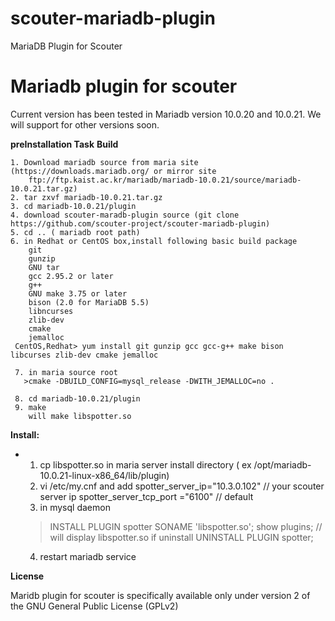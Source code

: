 # scouter-mariadb-plugin
MariaDB Plugin for Scouter


Mariadb plugin for scouter
==============================================
Current version has been tested in Mariadb version 10.0.20 and 10.0.21.
We will support for other versions soon.

**preInstallation Task**
**Build**
    
    1. Download mariadb source from maria site (https://downloads.mariadb.org/ or mirror site 
        ftp://ftp.kaist.ac.kr/mariadb/mariadb-10.0.21/source/mariadb-10.0.21.tar.gz)
    2. tar zxvf mariadb-10.0.21.tar.gz 
    3. cd mariadb-10.0.21/plugin
    4. download scouter-maradb-plugin source (git clone https://github.com/scouter-project/scouter-mariadb-plugin)
    5. cd .. ( mariadb root path)
    6. in Redhat or CentOS box,install following basic build package
        git
        gunzip
        GNU tar
        gcc 2.95.2 or later
        g++
        GNU make 3.75 or later
        bison (2.0 for MariaDB 5.5)
        libncurses
        zlib-dev
        cmake
        jemalloc 
     CentOS,Redhat> yum install git gunzip gcc gcc-g++ make bison libcurses zlib-dev cmake jemalloc 

     7. in maria source root 
       >cmake -DBUILD_CONFIG=mysql_release -DWITH_JEMALLOC=no . 

     8. cd mariadb-10.0.21/plugin
     9. make 
        will make libspotter.so 

     


**Install:**

  * 1. cp libspotter.so  in maria server install directory 
    ( ex /opt/mariadb-10.0.21-linux-x86_64/lib/plugin)
    2. vi /etc/my.cnf
     and add 
     spotter_server_ip="10.3.0.102"    // your scouter server ip 
     spotter_server_tcp_port ="6100"   // default 
    3. in mysql daemon
     > INSTALL PLUGIN spotter SONAME 'libspotter.so';
     > show plugins;                   // will display libspotter.so
     if uninstall 
     >UNINSTALL PLUGIN spotter;
    4. restart mariadb service 



**License**

Maridb plugin for scouter is specifically available only under version 2 of the GNU
General Public License (GPLv2)









